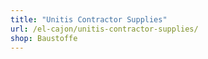 ```yaml
---
title: "Unitis Contractor Supplies"
url: /el-cajon/unitis-contractor-supplies/
shop: Baustoffe
---
```

